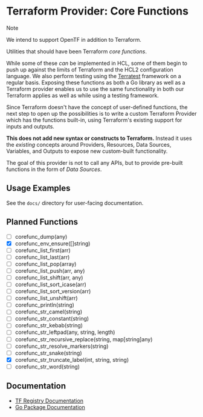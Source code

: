 # Terraform Provider: Core Functions

> [!NOTE]
> We intend to support OpenTF in addition to Terraform.

Utilities that should have been Terraform _core functions_.

While some of these _can_ be implemented in HCL, some of them begin to push up against the limits of Terraform and the HCL2 configuration language. We also perform testing using the [Terratest](https://terratest.gruntwork.io) framework on a regular basis. Exposing these functions as both a Go library as well as a Terraform provider enables us to use the same functionality in both our Terraform applies as well as while using a testing framework.

Since Terraform doesn't have the concept of user-defined functions, the next step to open up the possibilities is to write a custom Terraform Provider which has the functions built-in, using Terraform's existing support for inputs and outputs.

**This does not add new syntax or constructs to Terraform.** Instead it uses the _existing_ concepts around Providers, Resources, Data Sources, Variables, and Outputs to expose new custom-built functionality.

The goal of this provider is not to call any APIs, but to provide pre-built functions in the form of _Data Sources_.

## Usage Examples

See the `docs/` directory for user-facing documentation.

## Planned Functions

* [ ] corefunc_dump(any)
* [X] corefunc_env_ensure([]string)
* [ ] corefunc_list_first(arr)
* [ ] corefunc_list_last(arr)
* [ ] corefunc_list_pop(array)
* [ ] corefunc_list_push(arr, any)
* [ ] corefunc_list_shift(arr, any)
* [ ] corefunc_list_sort_icase(arr)
* [ ] corefunc_list_sort_version(arr)
* [ ] corefunc_list_unshift(arr)
* [ ] corefunc_println(string)
* [ ] corefunc_str_camel(string)
* [ ] corefunc_str_constant(string)
* [ ] corefunc_str_kebab(string)
* [ ] corefunc_str_leftpad(any, string, length)
* [ ] corefunc_str_recursive_replace(string, map[string]any)
* [ ] corefunc_str_resolve_markers(string)
* [ ] corefunc_str_snake(string)
* [X] corefunc_str_truncate_label(int, string, string)
* [ ] corefunc_str_word(string)

## Documentation

* [TF Registry Documentation](https://registry.terraform.io/providers/northwood-labs/corefunc/)
* [Go Package Documentation](https://pkg.go.dev/github.com/northwood-labs/terraform-provider-corefunc)
